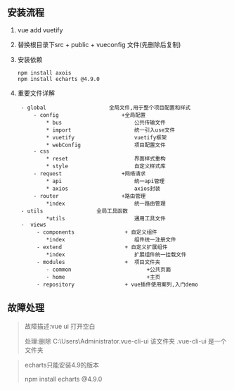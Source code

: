 ## 安装流程

1. vue add vuetify

2. 替换根目录下src + public + vueconfig 文件(先删除后复制)

3. 安装依赖

   ```
   npm install axois
   npm install echarts @4.9.0
   ```

4. 重要文件详解

   ```
    - global					全局文件,用于整个项目配置和样式
    	- config					+全局配置
    		* bus						公共传输文件
    		* import					统一引入use文件
    		* vuetify					vuetify框架
    		* webConfig					项目配置文件
    	- css
    		* reset						界面样式重构
    		* style						自定义样式库
    	- request					+网络请求
    		* api						统一api管理
    		* axios						axios封装
    	- router					+路由管理
    		*index						统一路由管理
    - utils					全局工具函数
    		*utils						通用工具文件
    -  views
    	 - components				 + 自定义组件
    	 	*index						组件统一注册文件
    	 - extend					 + 自定义扩展组件
    	 	*index						扩展组件统一挂载文件
    	 - modules					 +	项目文件夹
    	 	- common						+公共页面
    	 	- home							+主页
    	 - repository				 + vue插件使用案列,入门demo
   ```


## 故障处理

>故障描述:vue ui 打开空白
>
>处理:删除 C:\Users\Administrator\.vue-cli-ui  该文件夹  .vue-cli-ui 是一个文件夹

>echarts只能安装4.9的版本
>
>npm install echarts @4.9.0